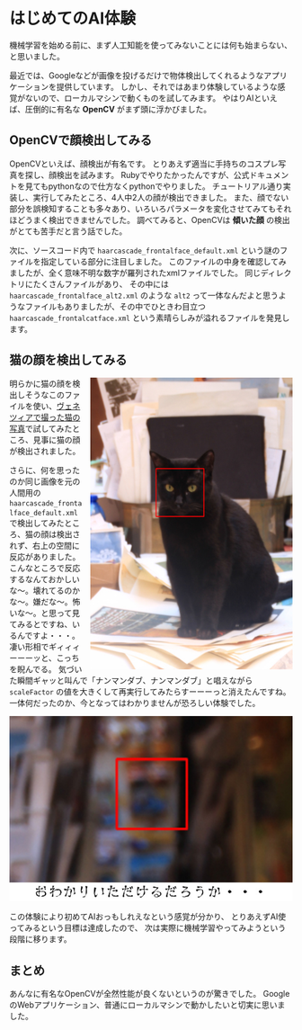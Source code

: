 # はじめてのAI体験

機械学習を始める前に、まず人工知能を使ってみないことには何も始まらない、と思いました。

最近では、Googleなどが画像を投げるだけで物体検出してくれるようなアプリケーションを提供しています。
しかし、それではあまり体験しているような感覚がないので、ローカルマシンで動くものを試してみます。
やはりAIといえば、圧倒的に有名な **OpenCV** がまず頭に浮かびました。


## OpenCVで顔検出してみる

OpenCVといえば、顔検出が有名です。
とりあえず適当に手持ちのコスプレ写真を探し、顔検出を試みます。
Rubyでやりたかったんですが、公式ドキュメントを見てもpythonなので仕方なくpythonでやりました。
チュートリアル通り実装し、実行してみたところ、4人中2人の顔が検出できました。
また、顔でない部分を誤検知することも多々あり、いろいろパラメータを変化させてみてもそれほどうまく検出できませんでした。
調べてみると、OpenCVは **傾いた顔** の検出がとても苦手だと言う話でした。

次に、ソースコード内で `haarcascade_frontalface_default.xml` という謎のファイルを指定している部分に注目しました。
このファイルの中身を確認してみましたが、全く意味不明な数字が羅列されたxmlファイルでした。
同じディレクトリにたくさんファイルがあり、 その中には `haarcascade_frontalface_alt2.xml` のような `alt2` って一体なんだよと思うようなファイルもありましたが、その中でひときわ目立つ `haarcascade_frontalcatface.xml` という素晴らしみが溢れるファイルを発見します。

## 猫の顔を検出してみる


<div style="float:right; margin-left: 10px;">
  <img src="images/cat-cat.jpg" width="360px" />
</div>

明らかに猫の顔を検出しそうなこのファイルを使い、[ヴェネツィアで撮った猫の写真](https://raw.githubusercontent.com/np-complete/c94/master/images/cat.jpg)で試してみたところ、見事に猫の顔が検出されました。

さらに、何を思ったのか同じ画像を元の人間用の `haarcascade_frontalface_default.xml` で検出してみたところ、猫の顔は検出されず、右上の空間に反応がありました。
こんなところで反応するなんておかしいな〜。壊れてるのかな〜。嫌だな〜。怖いな〜。と思って見てみるとですね、いるんですよ・・・。
凄い形相でギィィィーーーッと、こっちを睨んでる。
気づいた瞬間ギャッと叫んで「ナンマンダブ、ナンマンダブ」と唱えながら `scaleFactor` の値を大きくして再実行してみたらすーーーっと消えたんですね。
一体何だったのか、今となってはわかりませんが恐ろしい体験でした。

<p align="center">
<img src="images/cat-frontal.jpg" />
</p>

この体験により初めてAIおっもしれえなという感覚が分かり、
とりあえずAI使ってみるという目標は達成したので、
次は実際に機械学習やってみようという段階に移ります。


## まとめ

あんなに有名なOpenCVが全然性能が良くないというのが驚きでした。
GoogleのWebアプリケーション、普通にローカルマシンで動かしたいと切実に思いました。

